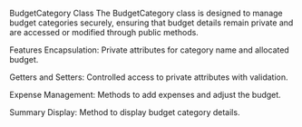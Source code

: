 BudgetCategory Class
The BudgetCategory class is designed to manage budget categories securely, ensuring that budget details remain private and are accessed or modified through public methods.

Features
Encapsulation: Private attributes for category name and allocated budget.

Getters and Setters: Controlled access to private attributes with validation.

Expense Management: Methods to add expenses and adjust the budget.

Summary Display: Method to display budget category details.
